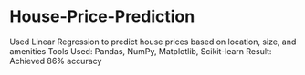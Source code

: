 # House-Price-Prediction
Used Linear Regression to predict house prices based on location, size, and amenities
Tools Used: Pandas, NumPy, Matplotlib, Scikit-learn
Result: Achieved 86% accuracy
